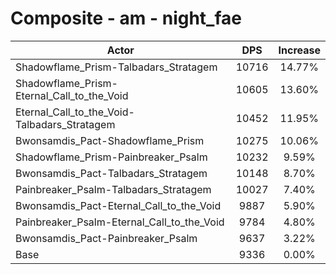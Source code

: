 # Composite - am - night_fae
| Actor | DPS | Increase |
|---|:---:|:---:|
|Shadowflame_Prism-Talbadars_Stratagem|10716|14.77%|
|Shadowflame_Prism-Eternal_Call_to_the_Void|10605|13.60%|
|Eternal_Call_to_the_Void-Talbadars_Stratagem|10452|11.95%|
|Bwonsamdis_Pact-Shadowflame_Prism|10275|10.06%|
|Shadowflame_Prism-Painbreaker_Psalm|10232|9.59%|
|Bwonsamdis_Pact-Talbadars_Stratagem|10148|8.70%|
|Painbreaker_Psalm-Talbadars_Stratagem|10027|7.40%|
|Bwonsamdis_Pact-Eternal_Call_to_the_Void|9887|5.90%|
|Painbreaker_Psalm-Eternal_Call_to_the_Void|9784|4.80%|
|Bwonsamdis_Pact-Painbreaker_Psalm|9637|3.22%|
|Base|9336|0.00%|
